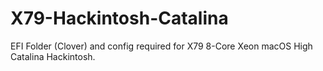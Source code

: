 # X79-Hackintosh-Catalina
EFI Folder (Clover) and config required for X79 8-Core Xeon macOS High Catalina Hackintosh. 
